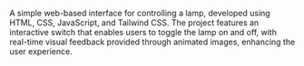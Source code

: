 A simple web-based interface for controlling a lamp, developed using HTML, CSS, JavaScript, and Tailwind CSS. The project features an interactive switch that enables users to toggle the lamp on and off, with real-time visual feedback provided through animated images, enhancing the user experience.
